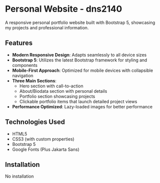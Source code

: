 # Personal Website - dns2140

A responsive personal portfolio website built with Bootstrap 5, showcasing my projects and professional information.

## Features

- **Modern Responsive Design**: Adapts seamlessly to all device sizes
- **Bootstrap 5**: Utilizes the latest Bootstrap framework for styling and components
- **Mobile-First Approach**: Optimized for mobile devices with collapsible navigation
- **Three Main Sections**:
  - Hero section with call-to-action
  - About/Biodata section with personal details
  - Portfolio section showcasing projects
  - Clickable portfolio items that launch detailed project views
- **Performance Optimized**: Lazy-loaded images for better performance

## Technologies Used

- HTML5
- CSS3 (with custom properties)
- Bootstrap 5
- Google Fonts (Plus Jakarta Sans)

## Installation

No installation
